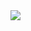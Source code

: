<img src="https://capsule-render.vercel.app/api?type=cylinder&color=auto&height=200&section=header&text=Natural%20Coding&fontSize=80&fontColor=black"/>
